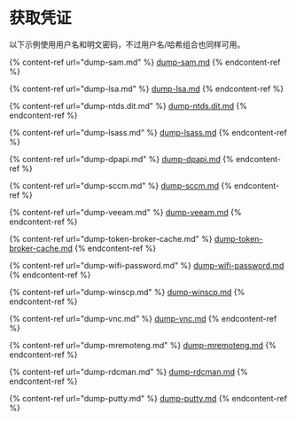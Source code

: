 # 获取凭证

以下示例使用用户名和明文密码，不过用户名/哈希组合也同样可用。

{% content-ref url="dump-sam.md" %}
[dump-sam.md](dump-sam.md)
{% endcontent-ref %}

{% content-ref url="dump-lsa.md" %}
[dump-lsa.md](dump-lsa.md)
{% endcontent-ref %}

{% content-ref url="dump-ntds.dit.md" %}
[dump-ntds.dit.md](dump-ntds.dit.md)
{% endcontent-ref %}

{% content-ref url="dump-lsass.md" %}
[dump-lsass.md](dump-lsass.md)
{% endcontent-ref %}

{% content-ref url="dump-dpapi.md" %}
[dump-dpapi.md](dump-dpapi.md)
{% endcontent-ref %}

{% content-ref url="dump-sccm.md" %}
[dump-sccm.md](dump-sccm.md)
{% endcontent-ref %}

{% content-ref url="dump-veeam.md" %}
[dump-veeam.md](dump-veeam.md)
{% endcontent-ref %}

{% content-ref url="dump-token-broker-cache.md" %}
[dump-token-broker-cache.md](dump-token-broker-cache.md)
{% endcontent-ref %}

{% content-ref url="dump-wifi-password.md" %}
[dump-wifi-password.md](dump-wifi-password.md)
{% endcontent-ref %}

{% content-ref url="dump-winscp.md" %}
[dump-winscp.md](dump-winscp.md)
{% endcontent-ref %}

{% content-ref url="dump-vnc.md" %}
[dump-vnc.md](dump-vnc.md)
{% endcontent-ref %}

{% content-ref url="dump-mremoteng.md" %}
[dump-mremoteng.md](dump-mremoteng.md)
{% endcontent-ref %}

{% content-ref url="dump-rdcman.md" %}
[dump-rdcman.md](dump-rdcman.md)
{% endcontent-ref %}

{% content-ref url="dump-putty.md" %}
[dump-putty.md](dump-putty.md)
{% endcontent-ref %}
